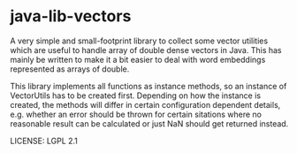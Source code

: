 # java-lib-vectors

A very simple and small-footprint library to collect some vector utilities which 
are useful to handle array of double dense vectors in Java. This has mainly be
written to make it a bit easier to deal with word embeddings represented as 
arrays of double. 

This library implements all functions as instance methods, so an instance of VectorUtils
has to be created first. Depending on how the instance is created, the methods will
differ in certain configuration dependent details, e.g. whether an error should be
thrown for certain sitations where no reasonable result can be calculated or just
NaN should get returned instead.

LICENSE: LGPL 2.1
